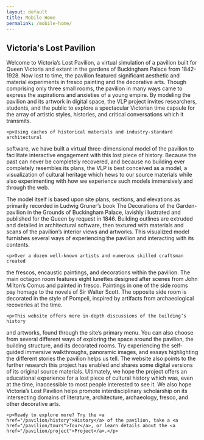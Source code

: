 ```yaml
---
layout: default
title: Mobile Home
permalink: /mobile-home/
---
```


<div>
    <h2>Victoria's Lost Pavilion</h2>
    <p>Welcome to Victoria’s Lost Pavilion, a virtual simulation of a pavilion 
built for Queen Victoria and extant in the gardens of Buckingham Palace 
from 1842-1928. Now lost to time, the pavilion featured significant 
aesthetic and material experiments in fresco painting and the decorative
 arts. Though comprising only three small rooms, the pavilion in many 
ways came to express the aspirations and anxieties of a young empire. By
 modeling the pavilion and its artwork in digital space, the VLP project
 invites researchers, students, and the public to explore a spectacular 
Victorian time capsule for the array of artistic styles, histories, and 
critical conversations which it transmits.</p>

    <p>Using caches of historical materials and industry-standard architectural
 software, we have built a virtual three-dimensional model of the 
pavilion to facilitate interactive engagement with this lost piece of 
history. Because the past can never be completely recovered, and because
 no building ever completely resembles its plans, the VLP is best 
conceived as a model, a visualization of cultural heritage which hews to
 our source materials while also experimenting with how we experience 
such models immersively and through the web. </p>
    <p>The model itself is based upon site plans, sections, and elevations as 
primarily recorded in Ludwig Gruner’s book The Decorations of the 
Garden-pavilion in the Grounds of Buckingham Palace, lavishly 
illustrated and published for the Queen by request in 1846. Building 
outlines are extruded and detailed in architectural software, then 
textured with materials and scans of the pavilion’s interior views and 
artworks. This visualized model furnishes several ways of experiencing 
the pavilion and interacting with its contents.</p>

    <p>Over a dozen well-known artists and numerous skilled craftsman created 
the frescos, encaustic paintings, and decorations within the pavilion. 
The main octagon room features eight lunettes designed after scenes from
 John Milton’s Comus and painted in fresco. Paintings in one of the side
 rooms pay homage to the novels of Sir Walter Scott. The opposite side 
room is decorated in the style of Pompeii, inspired by artifacts from 
archaeological recoveries at the time. </p>

    <p>This website offers more in-depth discussions of the building’s history 
and artworks, found through the site’s primary menu. You can also choose
 from several different ways of exploring the space around the pavilion,
 the building structure, and its decorated rooms. Try experiencing the 
self-guided immersive walkthroughs, panoramic images, and essays 
highlighting the different stories the pavilion helps us tell. The 
website also points to the further research this project has enabled and
 shares some digital versions of its original source materials. 
Ultimately, we hope the project offers an educational experience for a 
lost piece of cultural history which was, even at the time, inaccessible
 to most people interested to see it. We also hope Victoria’s Lost 
Pavilion helps promote interdisciplinary scholarship on its intersecting
 domains of literature, architecture, archaeology, fresco, and other 
decorative arts.</p>

    <p>Ready to explore more? Try the <a href="/pavilion/history">History</a> of the pavilion, take a <a href="/pavilion/tours">Tour</a>, or learn details about the <a href="/pavilion/project">Project</a>.</p>
</div>
